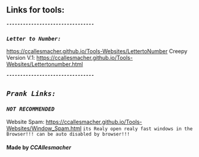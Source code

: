 ## Links for tools: 
***`--------------------------------`***
### ***`Letter to Number:`***
https://ccallesmacher.github.io/Tools-Websites/LettertoNumber
Creepy Version V.1: https://ccallesmacher.github.io/Tools-Websites/Lettertonumber.html

***`--------------------------------`***
## ***`Prank Links:`***
### ***`NOT RECOMMENDED`***
Website Spam: https://ccallesmacher.github.io/Tools-Websites/Window_Spam.html `its Realy open realy fast windows in the Browser!!! can be auto disabled by browser!!!`



#### Made by _CCAllesmacher_
